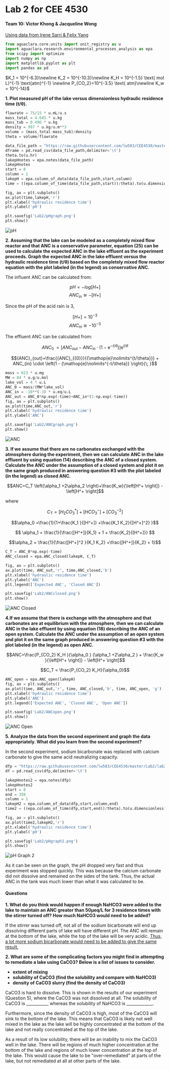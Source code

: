 # Lab 2 for CEE 4530


#### Team 10: Victor Khong & Jacqueline Wong ####

<u>Using data from Irene Sarri & Felix Yang </u>

```python
from aguaclara.core.units import unit_registry as u
import aguaclara.research.environmental_processes_analysis as epa
from scipy import optimize
import numpy as np
import matplotlib.pyplot as plt
import pandas as pd
```

$K_1 = 10^{-6.3}\newline K_2 = 10^{-10.3}\newline
K_H = 10^{-1.5} \text{ mol L}^{-1} \text{atm}^{-1} \newline P_{CO_2}=10^{-3.5} \text{ atm}\newline K_w = 10^{-14}$

<b>1. Plot measured pH of the lake versus dimensionless hydraulic residence time (t/θ).</b>

```python
flowrate = 75/15 * u.mL/u.s
mass_total = 4.645 * u.kg
mass_tub = 0.496 * u.kg
density = 997 * u.kg/u.m**3
volume = (mass_total-mass_tub)/density
theta = volume/flowrate

data_file_path = "https://raw.githubusercontent.com/lw583/CEE4530/master/Lab2/lab2_datasheet.txt"
dframe = pd.read_csv(data_file_path,delimiter='\t')
theta.to(u.hr)
lakepHnotes = epa.notes(data_file_path)
lakepHnotes
start = 8
column = 1
lakepH = epa.column_of_data(data_file_path,start,column)
time = ((epa.column_of_time(data_file_path,start))/theta).to(u.dimensionless)

fig, ax = plt.subplots()
ax.plot(time,lakepH,'r')
plt.xlabel('hydraulic residence time')
plt.ylabel('pH')

plt.savefig('Lab2/pHgraph.png')
plt.show()
```
![pH](https://raw.githubusercontent.com/lw583/CEE4530/master/Lab2/pHgraph.png)

<b>2. Assuming that the lake can be modeled as a completely mixed flow reactor and that ANC is a conservative parameter, equation (25) can be used to calculate the expected ANC in the lake effluent as the experiment proceeds. Graph the expected ANC in the lake effluent versus the hydraulic residence time (t/θ) based on the completely mixed flow reactor equation with the plot labeled (in the legend) as conservative ANC.</b>

The influent ANC can be calculated from:

$$ pH = -log{[H+]}$$
$$ ANC_{in} ≅−[H+]$$

Since the pH of the acid rain is 3,

$$ [H+] = 10^{-3} $$
$$ ANC_{in} ≅ -10^{-3} $$

The effluent ANC can be calculated from:

$${ANC}_{{0}} {\; }=\left[{ANC}_{out} - ANC_{in} \cdot \left(1 - {\mathop{e}\nolimits^{-t/\theta}} \right)\right]{\mathop{e}\nolimits^{t/\theta}}$$

$${ANC}_{out}=\frac{{ANC}_{{0}}}{{\mathop{e}\nolimits^{t/\theta}}} + ANC_{in} \cdot \left(1 - {\mathop{e}\nolimits^{-t/\theta}} \right){\; }$$

```python
mass = 623 * u.mg
MW = 84 * u.g/u.mol
lake_vol = 4 * u.L
ANC_0 = mass/(MW*lake_vol)
ANC_in = -10**(-3) * u.eq/u.L
ANC_out = ANC_0*np.exp(-time)+ANC_in*(1-np.exp(-time))
fig, ax = plt.subplots()
ax.plot(time,ANC_out,'r')
plt.xlabel('hydraulic residence time')
plt.ylabel('ANC')

plt.savefig('Lab2/ANCgraph.png')
plt.show()
```

![ANC](https://raw.githubusercontent.com/lw583/CEE4530/master/Lab2/ANCgraph.png)

<b>3. If we assume that there are no carbonates exchanged with the atmosphere during the experiment, then we can calculate ANC in the lake effluent by using equation (14) describing the ANC of a closed system. Calculate the ANC under the assumption of a closed system and plot it on the same graph produced in answering question #3 with the plot labeled (in the legend) as closed ANC.</b>

$$ANC=C_T \left(\alpha_1 +2\alpha_2 \right)+\frac{K_w}{\left[H^+ \right]} - \left[H^+ \right]$$

where

$$C_T = \left[H_2{CO}_3^* \right] + \left[{HCO}_3^- \right]+\left[{CO}_3^{-2} \right]$$

$$\alpha_0 =\frac{1}{1+\frac{K_1 }{[H^+]} +\frac{K_1 K_2}{[H^+]^2} }$$

$$ \alpha_1 = \frac{1}{\frac{[H^+]}{K_1} + 1 + \frac{K_2}{[H^+]}} $$

$$\alpha_2 = \frac{1}{\frac{[H^+]^2 }{K_1 K_2} +\frac{[H^+]}{K_2} + 1}$$

```python
C_T = ANC_0*np.exp(-time)
ANC_closed = epa.ANC_closed(lakepH, C_T)

fig, ax = plt.subplots()
ax.plot(time, ANC_out,'r', time,ANC_closed,'b')
plt.xlabel('hydraulic residence time')
plt.ylabel('ANC')
plt.legend(['Expected ANC', 'Closed ANC'])

plt.savefig('Lab2/ANCclosed.png')
plt.show()

```
![ANC Closed](https://raw.githubusercontent.com/lw583/CEE4530/master/Lab2/ANCclosed.png)

<b>4.If we assume that there is exchange with the atmosphere and that carbonates are at equilibrium with the atmosphere, then we can calculate ANC in the lake effluent by using equation (18) describing the ANC of an open system. Calculate the ANC under the assumption of an open system and plot it on the same graph produced in answering question #3 with the plot labeled (in the legend) as open ANC.</b>

$$ANC=\frac{P_{CO_2} K_H }{\alpha_0 } (\alpha_1 +2\alpha_2 ) + \frac{K_w }{\left[H^+ \right]} - \left[H^+ \right]$$

$$C_T = \frac{P_{CO_2} K_H}{\alpha_0}$$

```python
ANC_open = epa.ANC_open(lakepH)
fig, ax = plt.subplots()
ax.plot(time, ANC_out,'r', time, ANC_closed,'b', time, ANC_open, 'g')
plt.xlabel('hydraulic residence time')
plt.ylabel('ANC')
plt.legend(['Expected ANC', 'Closed ANC', 'Open ANC'])

plt.savefig('Lab2/ANCopen.png')
plt.show()
```

![ANC Open](https://raw.githubusercontent.com/lw583/CEE4530/master/Lab2/ANCopen.png)

<b>5. Analyze the data from the second experiment and graph the data appropriately. What did you learn from the second experiment?</b>

In the second experiment, sodium bicarbonate was replaced with calcium carbonate to give the same acid neutralizing capacity.

```python
dfp = "https://raw.githubusercontent.com/lw583/CEE4530/master/Lab2/lab2_datasheet2.txt"
df = pd.read_csv(dfp,delimiter='\t')

lakepHnotes2 = epa.notes(dfp)
lakepHnotes2
start = 8
end = 350
column = 1
lakepH2 = epa.column_of_data(dfp,start,column,end)
time2 = ((epa.column_of_time(dfp,start,end))/theta).to(u.dimensionless)

fig, ax = plt.subplots()
ax.plot(time2,lakepH2,'r')
plt.xlabel('hydraulic residence time')
plt.ylabel('pH')

plt.savefig('Lab2/pHgraph2.png')
plt.show()
```
![pH Graph 2](https://raw.githubusercontent.com/lw583/CEE4530/master/Lab2/pHgraph2.png)

As it can be seen on the graph, the pH dropped very fast and thus experiment was stopped quickly. This was because the calcium carbonate did not dissolve and remained on the sides of the tank. Thus, the actual ANC in the tank was much lower than what it was  calculated to be.

#### Questions ####

<b>1. What do you think would happen if enough NaHCO3 were added to the lake to maintain an ANC greater than 50μeq/L for 3 residence times with the stirrer turned off? How much NaHCO3 would need to be added?</b>

If the stirrer was turned off, not all of the sodium bicarbonate will end up dissolving different parts of lake will have different pH. The ANC will remain at the bottom of the lake, while the top of the lake will be very acidic. <u>Thus, a lot more sodium bicarbonate would need to be added to give the same result.</u>

<b>2. What are some of the complicating factors you might find in attempting to remediate a lake using CaCO3? Below is a list of issues to consider.

- extent of mixing
- solubility of CaCO3 (find the solubility and compare with NaHCO3)
- density of CaCO3 slurry (find the density of CaCO3)</b>

CaCO3 is hard to dissolve. This is shown in the results of our experiment (Question 5), where the CaCO3 was not dissolved at all. The solubility of CaCO3 is ___________ whereas the solubility of NaHCO3 is _____________.

Furthermore, since the density of CaCO3 is high, most of the CaCO3 will sink to the bottom of the lake. This means that CaCO3 is likely not well mixed in the lake as the lake will be highly concentrated at the bottom of the lake and not really concentrated at the top of the lake.

As a result of its low solubility, there will be an inability to mix the CaCO3 well in the lake. There will be regions of much higher concentration at the bottom of the lake and regions of much lower concentration at the top of the lake. This would cause the lake to be "over-remediated" at parts of the lake, but not remediated at all at other parts of the lake.
